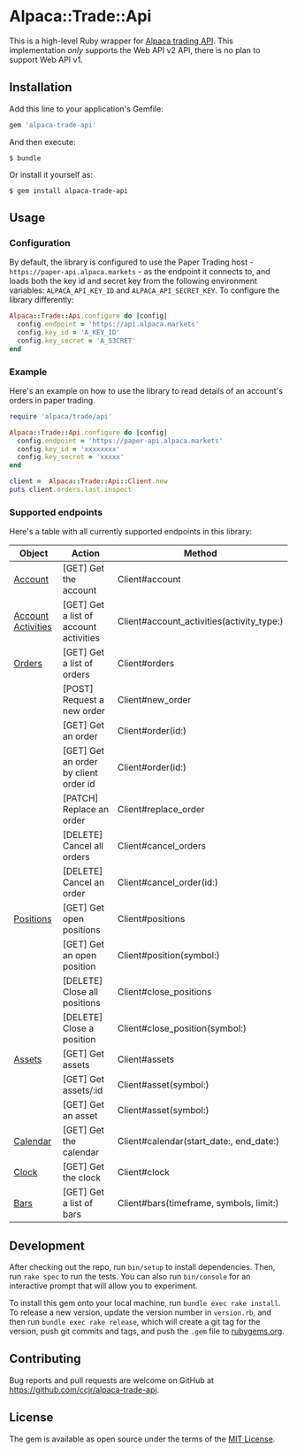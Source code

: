 # Alpaca::Trade::Api

This is a high-level Ruby wrapper for [Alpaca trading API](https://docs.alpaca.markets/api-documentation/). This implementation *only* supports the Web API v2 API, there is no plan to support Web API v1.

## Installation

Add this line to your application's Gemfile:

```ruby
gem 'alpaca-trade-api'
```

And then execute:

    $ bundle

Or install it yourself as:

    $ gem install alpaca-trade-api

## Usage

### Configuration

By default, the library is configured to use the Paper Trading host - `https://paper-api.alpaca.markets` - as the endpoint it connects to, and loads both the key id and secret key from the following environment variables: `ALPACA_API_KEY_ID` and `ALPACA_API_SECRET_KEY`. To configure the library differently:

```ruby
Alpaca::Trade::Api.configure do |config|
  config.endpoint = 'https://api.alpaca.markets'
  config.key_id = 'A_KEY_ID'
  config.key_secret = 'A_S3CRET'
end
```


### Example

Here's an example on how to use the library to read details of an account's orders in paper trading.

```ruby
require 'alpaca/trade/api'

Alpaca::Trade::Api.configure do |config|
  config.endpoint = 'https://paper-api.alpaca.markets'
  config.key_id = 'xxxxxxxx'
  config.key_secret = 'xxxxx'
end

client =  Alpaca::Trade::Api::Client.new
puts client.orders.last.inspect
```

### Supported endpoints

Here's a table with all currently supported endpoints in this library:

| Object                                                                                        | Action                                 | Method                                    |
|-----------------------------------------------------------------------------------------------|----------------------------------------|-------------------------------------------|
| [Account](https://docs.alpaca.markets/api-documentation/api-v2/account/)                      | [GET] Get the account                  | Client#account                            |
| [Account Activities](https://docs.alpaca.markets/api-documentation/api-v2/account-activities) | [GET] Get a list of account activities | Client#account_activities(activity_type:) |
| [Orders](https://docs.alpaca.markets/api-documentation/api-v2/orders/)                        | [GET] Get a list of orders             | Client#orders                             |
|                                                                                               | [POST] Request a new order             | Client#new_order                          |
|                                                                                               | [GET] Get an order                     | Client#order(id:)                         |
|                                                                                               | [GET] Get an order by client order id  | Client#order(id:)                         |
|                                                                                               | [PATCH] Replace an order               | Client#replace_order                      |
|                                                                                               | [DELETE] Cancel all orders             | Client#cancel_orders                      |
|                                                                                               | [DELETE] Cancel an order               | Client#cancel_order(id:)                  |
| [Positions](https://docs.alpaca.markets/api-documentation/api-v2/positions/)                  | [GET] Get open positions               | Client#positions                          |
|                                                                                               | [GET] Get an open position             | Client#position(symbol:)                  |
|                                                                                               | [DELETE] Close all positions           | Client#close_positions                    |
|                                                                                               | [DELETE] Close a position              | Client#close_position(symbol:)            |
| [Assets](https://docs.alpaca.markets/api-documentation/api-v2/assets/)                        | [GET] Get assets                       | Client#assets                             |
|                                                                                               | [GET] Get assets/:id                   | Client#asset(symbol:)                     |
|                                                                                               | [GET] Get an asset                     | Client#asset(symbol:)                     |
| [Calendar](https://docs.alpaca.markets/api-documentation/api-v2/calendar/)                    | [GET] Get the calendar                 | Client#calendar(start_date:, end_date:)   |
| [Clock](https://docs.alpaca.markets/api-documentation/api-v2/clock/)                          | [GET] Get the clock                    | Client#clock                              |
| [Bars](https://docs.alpaca.markets/api-documentation/api-v2/market-data/bars/)                | [GET] Get a list of bars               | Client#bars(timeframe, symbols, limit:)   |

## Development

After checking out the repo, run `bin/setup` to install dependencies. Then, run `rake spec` to run the tests. You can also run `bin/console` for an interactive prompt that will allow you to experiment.

To install this gem onto your local machine, run `bundle exec rake install`. To release a new version, update the version number in `version.rb`, and then run `bundle exec rake release`, which will create a git tag for the version, push git commits and tags, and push the `.gem` file to [rubygems.org](https://rubygems.org).

## Contributing

Bug reports and pull requests are welcome on GitHub at https://github.com/ccjr/alpaca-trade-api.

## License

The gem is available as open source under the terms of the [MIT License](https://opensource.org/licenses/MIT).
